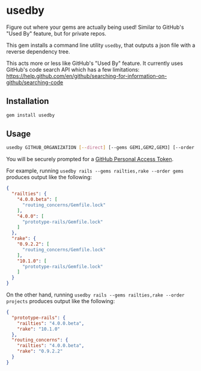 # usedby

Figure out where your gems are actually being used!
Similar to GitHub's "Used By" feature, but for private repos.

This gem installs a command line utility `usedby`, that
outputs a json file with a reverse dependency tree.

This acts more or less like GitHub's "Used By" feature.
It currently uses GitHub's code search API which has a few limitations:
https://help.github.com/en/github/searching-for-information-on-github/searching-code

## Installation

```sh
gem install usedby
```

## Usage

```sh
usedby GITHUB_ORGANIZATION [--direct] [--gems GEM1,GEM2,GEM3] [--order gems|projects]
```

You will be securely prompted for a [GitHub Personal Access Token](https://github.com/settings/tokens).

For example, running `usedby rails --gems railties,rake --order gems` produces output
like the following:

```json
{
  "railties": {
    "4.0.0.beta": [
      "routing_concerns/Gemfile.lock"
    ],
    "4.0.0": [
      "prototype-rails/Gemfile.lock"
    ]
  },
  "rake": {
    "0.9.2.2": [
      "routing_concerns/Gemfile.lock"
    ],
    "10.1.0": [
      "prototype-rails/Gemfile.lock"
    ]
  }
}
```

On the other hand, running `usedby rails --gems railties,rake --order projects` produces output
like the following:

```json
{
  "prototype-rails": {
    "railties": "4.0.0.beta",
    "rake": "10.1.0"
  },
  "routing_concerns": {
    "railties": "4.0.0.beta",
    "rake": "0.9.2.2"
  }
}
```
